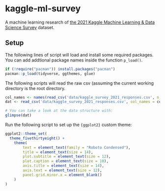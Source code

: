# kaggle-ml-survey
A machine learning research of [the 2021 Kaggle Machine Learning &amp; Data Science Survey](https://www.kaggle.com/c/kaggle-survey-2021) dataset.

## Setup

The following lines of script will load and install some required packages. You can add addtional package names inside the function `p_load()`.

```r
if (!require("pacman")) install.packages("pacman")
pacman::p_load(tidyverse, ggthemes, glue)
```

The following scripts will read the raw csv (assuming the current working directory is the root directory.

```r
col_names <- names(read_csv('data/kaggle_survey_2021_responses.csv', n_max=0))
dat <- read_csv('data/kaggle_survey_2021_responses.csv', col_names = col_names, skip=2)

# You can take a look at the data structure with:
glimpse(dat)
```

Run the following script to set up the `{ggplot2}` custom theme:

```r
ggplot2::theme_set(
  theme_fivethirtyeight() +
    theme(
        text = element_text(family = "Roboto Condensed"),
        title = element_text(size = 14),
        plot.subtitle = element_text(size = 12),
        plot.caption = element_text(size = 10),
        axis.title = element_text(size = 14),
        axis.text = element_text(size = 12),
        panel.grid.minor.x = element_blank()
    )
)
```

